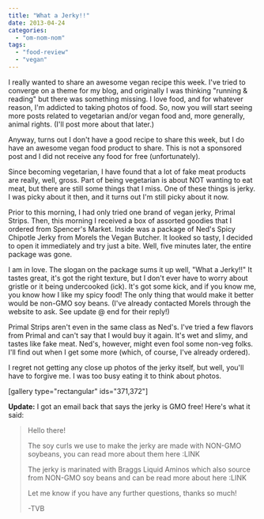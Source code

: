 ```yaml
---
title: "What a Jerky!!"
date: 2013-04-24
categories: 
  - "om-nom-nom"
tags: 
  - "food-review"
  - "vegan"
---
```


I really wanted to share an awesome vegan recipe this week. I've tried to converge on a theme for my blog, and originally I was thinking "running & reading" but there was something missing. I love food, and for whatever reason, I'm addicted to taking photos of food. So, now you will start seeing more posts related to vegetarian and/or vegan food and, more generally, animal rights. (I'll post more about that later.)

Anyway, turns out I don't have a good recipe to share this week, but I do have an awesome vegan food product to share. This is not a sponsored post and I did not receive any food for free (unfortunately).

Since becoming vegetarian, I have found that a lot of fake meat products are really, well, gross. Part of being vegetarian is about NOT wanting to eat meat, but there are still some things that I miss. One of these things is jerky. I was picky about it then, and it turns out I'm still picky about it now.

Prior to this morning, I had only tried one brand of vegan jerky, Primal Strips. Then, this morning I received a box of assorted goodies that I ordered from Spencer's Market. Inside was a package of Ned's Spicy Chipotle Jerky from Morels the Vegan Butcher. It looked so tasty, I decided to open it immediately and try just a bite. Well, five minutes later, the entire package was gone.

I am in love. The slogan on the package sums it up well, "What a Jerky!!" It tastes great, it's got the right texture, but I don't ever have to worry about gristle or it being undercooked (ick). It's got some kick, and if you know me, you know how I like my spicy food! The only thing that would make it better would be non-GMO soy beans. (I've already contacted Morels through the website to ask. See update @ end for their reply!)

Primal Strips aren't even in the same class as Ned's. I've tried a few flavors from Primal and can't say that I would buy it again. It's wet and slimy, and tastes like fake meat. Ned's, however, might even fool some non-veg folks. I'll find out when I get some more (which, of course, I've already ordered).

I regret not getting any close up photos of the jerky itself, but well, you'll have to forgive me. I was too busy eating it to think about photos.

\[gallery type="rectangular" ids="371,372"\]

**Update:** I got an email back that says the jerky is GMO free! Here's what it said:

> Hello there!
> 
> The soy curls we use to make the jerky are made with NON-GMO soybeans, you can read more about them here :LINK
> 
> The jerky is marinated with Braggs Liquid Aminos which also source from NON-GMO soy beans and can be read more about here :LINK
> 
> Let me know if you have any further questions, thanks so much!
> 
> \-TVB
